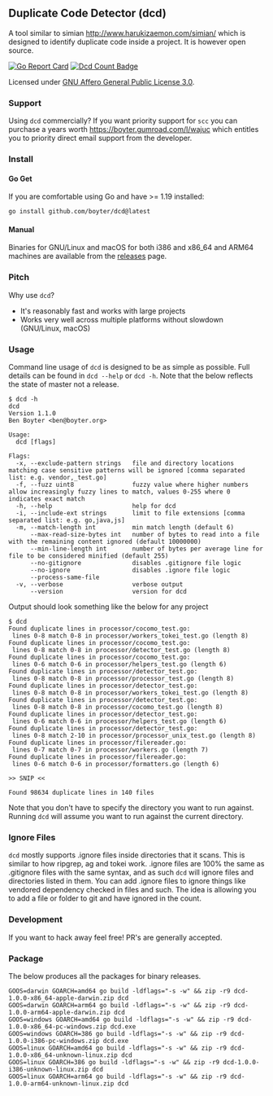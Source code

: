 Duplicate Code Detector (dcd)
-----------------------------

A tool similar to simian http://www.harukizaemon.com/simian/ which is designed to identify duplicate code inside a project.
It is however open source.

[![Go Report Card](https://goreportcard.com/badge/github.com/boyter/dcd)](https://goreportcard.com/report/github.com/boyter/dcd)
[![Dcd Count Badge](https://sloc.xyz/github/boyter/dcd/)](https://github.com/boyter/dcd/)

Licensed under [GNU Affero General Public License 3.0](https://www.gnu.org/licenses/agpl-3.0.html).

### Support

Using `dcd` commercially? If you want priority support for `scc` you can purchase a years worth https://boyter.gumroad.com/l/wajuc which entitles you to priority direct email support from the developer.

### Install

#### Go Get

If you are comfortable using Go and have >= 1.19 installed:

```shell
go install github.com/boyter/dcd@latest
```

#### Manual

Binaries for GNU/Linux and macOS for both i386 and x86_64 and ARM64 machines are available from the [releases](https://github.com/boyter/dcd/releases) page.

### Pitch

Why use `dcd`?

- It's reasonably fast and works with large projects 
- Works very well across multiple platforms without slowdown (GNU/Linux, macOS)

### Usage

Command line usage of `dcd` is designed to be as simple as possible.
Full details can be found in `dcd --help` or `dcd -h`. Note that the below reflects the state of master not a release.

```
$ dcd -h
dcd
Version 1.1.0
Ben Boyter <ben@boyter.org>

Usage:
  dcd [flags]

Flags:
  -x, --exclude-pattern strings   file and directory locations matching case sensitive patterns will be ignored [comma separated list: e.g. vendor,_test.go]
  -f, --fuzz uint8                fuzzy value where higher numbers allow increasingly fuzzy lines to match, values 0-255 where 0 indicates exact match
  -h, --help                      help for dcd
  -i, --include-ext strings       limit to file extensions [comma separated list: e.g. go,java,js]
  -m, --match-length int          min match length (default 6)
      --max-read-size-bytes int   number of bytes to read into a file with the remaining content ignored (default 10000000)
      --min-line-length int       number of bytes per average line for file to be considered minified (default 255)
      --no-gitignore              disables .gitignore file logic
      --no-ignore                 disables .ignore file logic
      --process-same-file         
  -v, --verbose                   verbose output
      --version                   version for dcd

```

Output should look something like the below for any project

```
$ dcd
Found duplicate lines in processor/cocomo_test.go:
 lines 0-8 match 0-8 in processor/workers_tokei_test.go (length 8)
Found duplicate lines in processor/cocomo_test.go:
 lines 0-8 match 0-8 in processor/detector_test.go (length 8)
Found duplicate lines in processor/cocomo_test.go:
 lines 0-6 match 0-6 in processor/helpers_test.go (length 6)
Found duplicate lines in processor/detector_test.go:
 lines 0-8 match 0-8 in processor/processor_test.go (length 8)
Found duplicate lines in processor/detector_test.go:
 lines 0-8 match 0-8 in processor/workers_tokei_test.go (length 8)
Found duplicate lines in processor/detector_test.go:
 lines 0-8 match 0-8 in processor/cocomo_test.go (length 8)
Found duplicate lines in processor/detector_test.go:
 lines 0-6 match 0-6 in processor/helpers_test.go (length 6)
Found duplicate lines in processor/detector_test.go:
 lines 0-8 match 2-10 in processor/processor_unix_test.go (length 8)
Found duplicate lines in processor/filereader.go:
 lines 0-7 match 0-7 in processor/workers.go (length 7)
Found duplicate lines in processor/filereader.go:
 lines 0-6 match 0-6 in processor/formatters.go (length 6)

>> SNIP <<

Found 98634 duplicate lines in 140 files
```

Note that you don't have to specify the directory you want to run against. Running `dcd` will assume you want to 
run against the current directory.

### Ignore Files

`dcd` mostly supports .ignore files inside directories that it scans. This is similar to how ripgrep, ag and tokei work. 
.ignore files are 100% the same as .gitignore files with the same syntax, and as such `dcd` will ignore files and directories
listed in them. You can add .ignore files to ignore things like vendored dependency checked in files and such. 
The idea is allowing you to add a file or folder to git and have ignored in the count.

### Development

If you want to hack away feel free! PR's are generally accepted.

### Package

The below produces all the packages for binary releases.

```
GOOS=darwin GOARCH=amd64 go build -ldflags="-s -w" && zip -r9 dcd-1.0.0-x86_64-apple-darwin.zip dcd
GOOS=darwin GOARCH=arm64 go build -ldflags="-s -w" && zip -r9 dcd-1.0.0-arm64-apple-darwin.zip dcd
GOOS=windows GOARCH=amd64 go build -ldflags="-s -w" && zip -r9 dcd-1.0.0-x86_64-pc-windows.zip dcd.exe
GOOS=windows GOARCH=386 go build -ldflags="-s -w" && zip -r9 dcd-1.0.0-i386-pc-windows.zip dcd.exe
GOOS=linux GOARCH=amd64 go build -ldflags="-s -w" && zip -r9 dcd-1.0.0-x86_64-unknown-linux.zip dcd
GOOS=linux GOARCH=386 go build -ldflags="-s -w" && zip -r9 dcd-1.0.0-i386-unknown-linux.zip dcd
GOOS=linux GOARCH=arm64 go build -ldflags="-s -w" && zip -r9 dcd-1.0.0-arm64-unknown-linux.zip dcd
```
